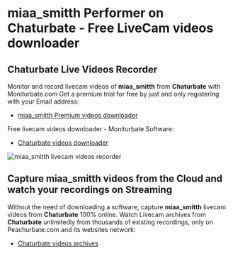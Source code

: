 # miaa_smitth Performer on Chaturbate - Free LiveCam videos downloader

## Chaturbate Live Videos Recorder

Monitor and record livecam videos of **miaa_smitth** from **Chaturbate** with Moniturbate.com
Get a premium trial for free by just and only registering with your Email address:
* [miaa_smitth Premium videos downloader](https://moniturbate.com/request-demo-licence-key.html)

Free livecam videos downloader - Moniturbate Software:
* [Chaturbate videos downloader](https://moniturbate.com/moniturbate-download-software.html)

![miaa_smitth livecam videos recorder](https://peachurnet.com/templates/moniturbate-software.png)


## Capture miaa_smitth videos from the Cloud and watch your recordings on Streaming

Without the need of downloading a software, capture **miaa_smitth** livecam videos from **Chaturbate** 100% online.
Watch Livecam archives from **Chaturbate** unlimitedly from thousands of existing recordings, only on Peachurbate.com and its websites network:
* [Chaturbate videos archives](https://peachurnet.com/)
